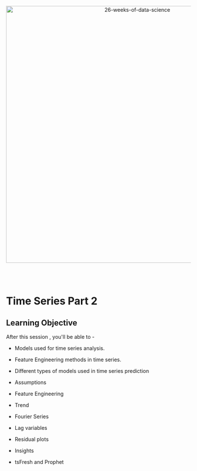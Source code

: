 <p align="center">
  <img src="https://d24cdstip7q8pz.cloudfront.net/t/t20180406174744/content/common/images/26-weeks-of-data-science-banner.jpg" width="700" title="26-weeks-of-data-science">
</p>

<br/><br/>


# Time Series Part 2




## Learning Objective

After this session , you'll be able to -
- Models used for time series analysis. 
- Feature Engineering methods in time series.



- Different types of models used in time series prediction 
- Assumptions 
- Feature Engineering
- Trend
- Fourier Series
- Lag variables
- Residual plots
- Insights
- tsFresh and Prophet




